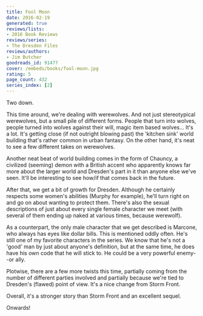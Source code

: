 ```yaml
---
title: Fool Moon
date: 2016-02-19
generated: true
reviews/lists:
- 2016 Book Reviews
reviews/series:
- The Dresden Files
reviews/authors:
- Jim Butcher
goodreads_id: 91477
cover: /embeds/books/fool-moon.jpg
rating: 5
page_count: 432
series_index: [2]
---
```

Two down.  

This time around, we're dealing with werewolves. And not just stereotypical werewolves, but a small pile of different forms. People that turn into wolves, people turned into wolves against their will, magic item based wolves... It's a lot. It's getting close (if not outright blowing past) the 'kitchen sink' world building that's rather common in urban fantasy. On the other hand, it's neat to see a few different takes on werewolves.  

<!--more-->

Another neat beat of world building comes in the form of Chauncy, a civilized (seeming) demon with a British accent who apparently knows far more about the larger world and Dresden's part in it than anyone else we've seen. It'll be interesting to see how/if that comes back in the future.  

After that, we get a bit of growth for Dresden. Although he certainly respects some women's abilities (Murphy for example), he'll turn right on and go on about wanting to protect them. There's also the sexual descriptions of just about every single female character we meet (with several of them ending up naked at various times, because werewolf).  

As a counterpart, the only male character that we get described is Marcone, who always has eyes like dollar bills. This is mentioned oddly often. He's still one of my favorite characters in the series. We know that he's not a 'good' man by just about anyone's definition, but at the same time, he does have his own code that he will stick to. He could be a very powerful enemy--or ally.  

Plotwise, there are a few more twists this time, partially coming from the number of different parties involved and partially because we're tied to Dresden's (flawed) point of view. It's a nice change from Storm Front.  

Overall, it's a stronger story than Storm Front and an excellent sequel.  

Onwards!